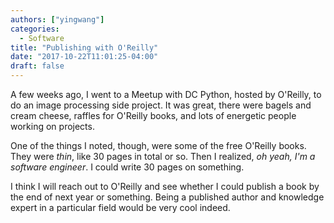 ```yaml
---
authors: ["yingwang"]
categories:
  - Software
title: "Publishing with O'Reilly"
date: "2017-10-22T11:01:25-04:00"
draft: false
---
```


A few weeks ago, I went to a Meetup with DC Python, hosted by O'Reilly, to do an image processing side project. It was great, there were bagels and cream cheese, raffles for O'Reilly books, and lots of energetic people working on projects.

One of the things I noted, though, were some of the free O'Reilly books. They were _thin_, like 30 pages in total or so. Then I realized, _oh yeah, I'm a software engineer_. I could write 30 pages on something.

I think I will reach out to O'Reilly and see whether I could publish a book by the end of next year or something. Being a published author and knowledge expert in a particular field would be very cool indeed.
